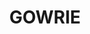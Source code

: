 ---
lastmod: '2025-04-06T06:05:20+00:00'
latitude: -35.410206
layout: suburb
longitude: 149.111402
postcode: '2904'
state: ACT
title: GOWRIE
url: /act/gowrie/
---